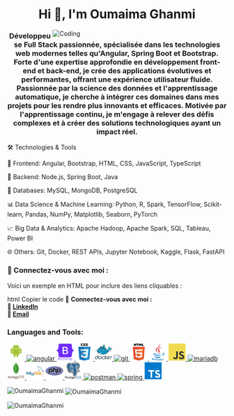

<h1 align="center">Hi 👋, I'm Oumaima Ghanmi</h1>
<img align="right" alt="Coding" width="400" src="https://cdn.dribbble.com/users/2704414/screenshots/7466903/selfportrait.gif"/>

<h3 align="center">
 Développeuse Full Stack passionnée, spécialisée dans les technologies web modernes telles qu'Angular, Spring Boot et Bootstrap. Forte d'une expertise approfondie en développement front-end et back-end, je crée des applications évolutives et performantes, offrant une expérience utilisateur fluide. Passionnée par la science des données et l'apprentissage automatique, je cherche à intégrer ces domaines dans mes projets pour les rendre plus innovants et efficaces. Motivée par l'apprentissage continu, je m'engage à relever des défis complexes et à créer des solutions technologiques ayant un impact réel.
</h3>


🛠️ Technologies & Tools

🎨 Frontend: Angular, Bootstrap, HTML, CSS, JavaScript, TypeScript

🔧 Backend: Node.js, Spring Boot, Java

💾 Databases: MySQL, MongoDB, PostgreSQL

📊 Data Science & Machine Learning: Python, R, Spark, TensorFlow, Scikit-learn, Pandas, NumPy, Matplotlib, Seaborn, PyTorch

📈 Big Data & Analytics: Apache Hadoop, Apache Spark, SQL, Tableau, Power BI

🌐 Others: Git, Docker, REST APIs, Jupyter Notebook, Kaggle, Flask, FastAPI


<h3 align="left">🔗 Connectez-vous avec moi :</h3>
<p align="left">

Voici un exemple en HTML pour inclure des liens cliquables :

html
Copier le code
🔗 **Connectez-vous avec moi :**  
**💼 [LinkedIn](https://www.linkedin.com/in/oghanmi01/)**  
**📧 [Email](oumaima.ghanmi15@gmail.com)**  

<h3 align="left">Languages and Tools:</h3>
<p align="left"> <a href="https://developer.android.com" target="_blank" rel="noreferrer"> <img src="https://raw.githubusercontent.com/devicons/devicon/master/icons/android/android-original-wordmark.svg" alt="android" width="40" height="40"/> </a> <a href="https://angular.io" target="_blank" rel="noreferrer"> <img src="https://angular.io/assets/images/logos/angular/angular.svg" alt="angular" width="40" height="40"/> </a> <a href="https://getbootstrap.com" target="_blank" rel="noreferrer"> <img src="https://raw.githubusercontent.com/devicons/devicon/master/icons/bootstrap/bootstrap-plain-wordmark.svg" alt="bootstrap" width="40" height="40"/> </a> <a href="https://www.w3schools.com/css/" target="_blank" rel="noreferrer"> <img src="https://raw.githubusercontent.com/devicons/devicon/master/icons/css3/css3-original-wordmark.svg" alt="css3" width="40" height="40"/> </a> <a href="https://www.docker.com/" target="_blank" rel="noreferrer"> <img src="https://raw.githubusercontent.com/devicons/devicon/master/icons/docker/docker-original-wordmark.svg" alt="docker" width="40" height="40"/> </a>  <a href="https://git-scm.com/" target="_blank" rel="noreferrer"> <img src="https://www.vectorlogo.zone/logos/git-scm/git-scm-icon.svg" alt="git" width="40" height="40"/> </a>  <a href="https://www.w3.org/html/" target="_blank" rel="noreferrer"> <img src="https://raw.githubusercontent.com/devicons/devicon/master/icons/html5/html5-original-wordmark.svg" alt="html5" width="40" height="40"/> </a> <a href="https://www.java.com" target="_blank" rel="noreferrer"> <img src="https://raw.githubusercontent.com/devicons/devicon/master/icons/java/java-original.svg" alt="java" width="40" height="40"/> </a> <a href="https://developer.mozilla.org/en-US/docs/Web/JavaScript" target="_blank" rel="noreferrer"> <img src="https://raw.githubusercontent.com/devicons/devicon/master/icons/javascript/javascript-original.svg" alt="javascript" width="40" height="40"/> </a> <a href="https://mariadb.org/" target="_blank" rel="noreferrer"> <img src="https://www.vectorlogo.zone/logos/mariadb/mariadb-icon.svg" alt="mariadb" width="40" height="40"/> </a> <a href="https://www.mongodb.com/" target="_blank" rel="noreferrer"> <img src="https://raw.githubusercontent.com/devicons/devicon/master/icons/mongodb/mongodb-original-wordmark.svg" alt="mongodb" width="40" height="40"/> </a> <a href="https://www.mysql.com/" target="_blank" rel="noreferrer"> <img src="https://raw.githubusercontent.com/devicons/devicon/master/icons/mysql/mysql-original-wordmark.svg" alt="mysql" width="40" height="40"/> </a>  <a href="https://www.php.net" target="_blank" rel="noreferrer"> <img src="https://raw.githubusercontent.com/devicons/devicon/master/icons/php/php-original.svg" alt="php" width="40" height="40"/> </a> <a href="https://www.postgresql.org" target="_blank" rel="noreferrer"> <img src="https://raw.githubusercontent.com/devicons/devicon/master/icons/postgresql/postgresql-original-wordmark.svg" alt="postgresql" width="40" height="40"/> </a> <a href="https://postman.com" target="_blank" rel="noreferrer"> <img src="https://www.vectorlogo.zone/logos/getpostman/getpostman-icon.svg" alt="postman" width="40" height="40"/> </a> <a href="https://spring.io/" target="_blank" rel="noreferrer"> <img src="https://www.vectorlogo.zone/logos/springio/springio-icon.svg" alt="spring" width="40" height="40"/> </a> <a href="https://www.typescriptlang.org/" target="_blank" rel="noreferrer"> <img src="https://raw.githubusercontent.com/devicons/devicon/master/icons/typescript/typescript-original.svg" alt="typescript" width="40" height="40"/> </a> 
<p><img align="left" src="https://github-readme-stats.vercel.app/api/top-langs?username=OumaimaGhanmi&show_icons=true&locale=en&layout=compact" alt="OumaimaGhanmi" /></p>

<p>&nbsp;<img align="center" src="https://github-readme-stats.vercel.app/api?username=OumaimaGhanmi&show_icons=true&locale=en" alt="OumaimaGhanmi" /></p>

<p><img align="center" src="https://github-readme-streak-stats.herokuapp.com/?user=OumaimaGhanmi&" alt="OumaimaGhanmi" /></p>
